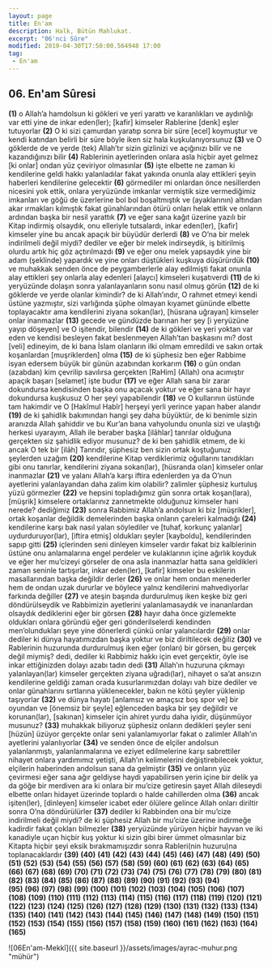 ```yaml
---
layout: page
title: En'am
description: Halk, Bütün Mahlukat.
excerpt: "06'nci Sûre"
modified: 2019-04-30T17:50:00.564948 17:00
tag: 
 - En'am
---
```


## 06. En'am Sûresi 

**(1)** o Allah’a hamdolsun ki gökleri ve yeri yarattı ve karanlıkları ve aydınlığı var etti yine de inkar eden(ler); [kafir] kimseler Rablerine [denk] eşler tutuyorlar
**(2)** O ki sizi çamurdan yaratıp sonra bir süre [ecel] koymuştur ve kendi katından belirli bir süre böyle iken siz hala kuşkulanıyorsunuz
**(3)** ve O göklerde de ve yerde (tek) Allah’tır sizin gizlinizi ve açığınızı bilir ve ne kazandığınızı bilir
**(4)** Rablerinin ayetlerinden onlara asla hiçbir ayet gelmez [ki onlar] ondan yüz çeviriyor olmasınlar
**(5)** işte elbette ne zaman ki kendilerine geldi  hakkı yalanladılar fakat yakında onunla alay ettikleri şeyin haberleri kendilerine gelecektir 
**(6)** görmediler mi onlardan önce nesillerden nicesini yok ettik, onlara yeryüzünde imkanlar vermiştik size vermediğimiz imkanları ve göğü de üzerlerine bol bol boşaltmıştık ve (ayaklarının) altından akar ırmakları kılmıştık fakat günahlarından ötürü onları helak ettik ve onların ardından başka bir nesil yarattık
**(7)** ve eğer sana kağıt üzerine yazılı bir Kitap indirmiş olsaydık, onu elleriyle tutsalardı, inkar eden(ler), [kafir] kimseler yine bu ancak apaçık bir büyüdür derlerdi
**(8)** ve O’na bir melek indirilmeli değil miydi? dediler ve eğer bir melek indirseydik, iş bitirilmiş olurdu artık hiç göz açtırılmazdı
**(9)** ve eğer onu melek yapsaydık yine bir adam (şeklinde) yapardık ve yine onları düştükleri kuşkuya düşürürdük
**(10)** ve muhakkak senden önce de peygamberlerle alay edilmişti fakat onunla alay ettikleri şey onlarla alay edenleri [alaycı] kimseleri kuşatıverdi
**(11)** de ki yeryüzünde dolaşın sonra yalanlayanların sonu nasıl olmuş görün
**(12)** de ki göklerde ve yerde olanlar kimindir? de ki Allah’ındır, O rahmet etmeyi kendi üstüne yazmıştır, sizi varlığında şüphe olmayan kıyamet gününde elbette toplayacaktır ama kendilerini ziyana sokan(lar), [hüsrana uğrayan] kimseler onlar inanmazlar
**(13)** gecede ve gündüzde barınan her şey [i yeryüzüne yayıp döşeyen] ve O işitendir, bilendir
**(14)** de ki gökleri ve yeri yoktan var eden ve kendisi besleyen fakat beslenmeyen Allah’tan başkasını mı? dost [veli] edineyim, de ki bana İslam olanların ilki olmam emredildi ve sakın ortak koşanlardan [muşriklerden] olma
**(15)** de ki şüphesiz ben eğer Rabbime isyan edersem büyük bir günün azabından korkarım
**(16)** o gün ondan (azabdan) kim çevrilip savılırsa gerçekten [RaHim] (Allah) ona acımıştır apaçık başarı [selamet] işte budur
**(17)** ve eğer Allah sana bir zarar dokundursa kendisinden başka onu açacak yoktur ve eğer sana bir hayır dokundursa kuşkusuz O her şeyi yapabilendir
**(18)** ve O kullarının üstünde tam hakimdir ve O [Hakîmul Habîr] herşeyi yerli yerince yapan haber alandır
**(19)** de ki şahidlik bakımından hangi şey daha büyüktür, de ki benimle sizin aranızda Allah şahiddir ve bu Kur’an bana vahyolundu onunla sizi ve ulaştığı herkesi uyarayım, Allah ile beraber başka [ilāhlar] tanrılar olduğuna gerçekten siz şahidlik ediyor musunuz? de ki ben şahidlik etmem, de ki ancak O tek bir [ilāh] Tanrıdır, şüphesiz ben sizin ortak koştuğunuz şeylerden uzağım
**(20)** kendilerine Kitap verdiklerimiz oğullarını tanıdıkları gibi onu tanırlar, kendilerini ziyana sokan(lar), [hüsranda olan] kimseler onlar inanmazlar
**(21)** ve yalanı Allah’a karşı iftira edenlerden ya da O’nun ayetlerini yalanlayandan daha zalim kim olabilir? zalimler şüphesiz kurtuluş yüzü görmezler 
**(22)** ve hepsini topladığımız gün sonra ortak koşan(lara), [müşrik] kimselere ortaklarınız zannetmekte olduğunuz kimseler hani nerede? dediğimiz 
**(23)** sonra Rabbimiz Allah’a andolsun ki biz [müşrikler], ortak koşanlar değildik demelerinden başka onların çareleri kalmadığı
**(24)** kendilerine karşı bak nasıl yalan söylediler ve [tuhaf, korkunç yalanlar] uydurduruyor(lar), [iftira etmiş] oldukları şeyler [kayboldu], kendilerinden sapıp gitti 
**(25)** içlerinden seni dinleyen kimseler vardır fakat biz kalblerinin üstüne onu anlamalarına engel perdeler ve kulaklarının içine ağırlık koyduk ve eğer her mu’cizeyi görseler de ona asla inanmazlar hatta sana geldikleri zaman seninle tartışırlar, inkar eden(ler), [kafir] kimseler bu eskilerin masallarından başka değildir derler
**(26)** ve onlar hem ondan menederler hem de ondan uzak dururlar ve böylece yalnız kendilerini mahvediyorlar farkında değiller
**(27)** ve ateşin başında durdurulmuş iken keşke biz geri döndürülseydik ve Rabbimizin ayetlerini yalanlamasaydık ve inananlardan olsaydık dediklerini eğer bir görsen 
**(28)** hayır daha önce gizlemekte oldukları onlara göründü eğer geri gönderilselerdi kendinden men’olundukları şeye yine dönerlerdi çünkü onlar yalancılardır
**(29)** onlar dediler ki dünya hayatımızdan başka yoktur ve biz diriltilecek değiliz
**(30)** ve Rablerinin huzurunda durdurulmuş iken eğer (onları) bir görsen, bu gerçek değil miymiş? dedi, dediler ki Rabbimiz hakkı için evet gerçektir, öyle ise inkar ettiğinizden dolayı azabı tadın dedi
**(31)** Allah’ın huzuruna çıkmayı yalanlayan(lar) kimseler gerçekten ziyana uğradı(lar), nihayet o sa’at ansızın kendilerine geldiği zaman orada kusurlarımızdan dolayı vah bize dediler ve onlar günahlarını sırtlarına yüklenecekler, bakın ne kötü şeyler yüklenip taşıyorlar
**(32)** ve dünya hayatı [anlamsız ve amaçsız boş spor ve] bir oyundan ve [önemsiz bir şeyle] eğlenceden başka bir şey değildir ve korunan(lar), [sakınan] kimseler için ahiret yurdu daha iyidir, düşünmüyor musunuz?
**(33)** muhakkak biliyoruz şüphesiz onların dedikleri şeyler seni [hüzün] üzüyor gerçekte onlar seni yalanlamıyorlar fakat o zalimler Allah’ın ayetlerini yalanlıyorlar
**(34)** ve senden önce de elçiler andolsun yalanlanmıştı, yalanlanmalarına ve eziyet edilmelerine karşı sabrettiler nihayet onlara yardımımız yetişti, Allah’ın kelimelerini değiştirebilecek yoktur, elçilerin haberinden andolsun sana da gelmiştir
**(35)** ve onların yüz çevirmesi eğer sana ağır geldiyse haydi yapabilirsen yerin içine bir delik ya da göğe bir merdiven ara ki onlara bir mu’cize getiresin şayet Allah dileseydi elbette onları hidayet üzerinde toplardı o halde cahillerden olma 
**(36)** ancak işiten(ler), [dinleyen] kimseler icabet eder ölülere gelince Allah onları diriltir sonra O’na döndürülürler
**(37)** dediler ki Rabbinden ona bir mu’cize indirilmeli değil miydi? de ki şüphesiz Allah bir mu’cize üzerine indirmeğe kadirdir fakat çokları bilmezler
**(38)** yeryüzünde yürüyen hiçbir hayvan ve iki kanadiyle uçan hiçbir kuş yoktur ki sizin gibi birer ümmet olmasınlar biz Kitapta hiçbir şeyi eksik bırakmamışızdır sonra Rableri(nin huzuru)na toplanacaklardır
**(39)** 
**(40)** 
**(41)** 
**(42)** 
**(43)** 
**(44)** 
**(45)** 
**(46)** 
**(47)** 
**(48)** 
**(49)** 
**(50)** 
**(51)** 
**(52)** 
**(53)** 
**(54)** 
**(55)** 
**(56)** 
**(57)** 
**(58)** 
**(59)** 
**(60)** 
**(61)** 
**(62)** 
**(63)** 
**(64)** 
**(65)** 
**(66)** 
**(67)** 
**(68)** 
**(69)** 
**(70)** 
**(71)** 
**(72)** 
**(73)** 
**(74)** 
**(75)** 
**(76)** 
**(77)** 
**(78)** 
**(79)** 
**(80)** 
**(81)** 
**(82)** 
**(83)** 
**(84)** 
**(85)** 
**(86)** 
**(87)** 
**(88)** 
**(89)** 
**(90)** 
**(91)**
**(92)** 
**(93)** 
**(94)**  
**(95)** 
**(96)** 
**(97)** 
**(98)** 
**(99)** 
**(100)** 
**(101)** 
**(102)** 
**(103)** 
**(104)** 
**(105)** 
**(106)** 
**(107)** 
**(108)** 
**(109)** 
**(110)** 
**(111)** 
**(112)** 
**(113)** 
**(114)** 
**(115)** 
**(116)** 
**(117)** 
**(118)** 
**(119)** 
**(120)** 
**(121)** 
**(122)** 
**(123)** 
**(124)** 
**(125)** 
**(126)** 
**(127)** 
**(128)** 
**(129)** 
**(130)** 
**(131)** 
**(132)** 
**(133)** 
**(134)** 
**(135)** 
**(140)** 
**(141)** 
**(142)** 
**(143)** 
**(144)** 
**(145)** 
**(146)** 
**(147)** 
**(148)** 
**(149)** 
**(150)** 
**(151)** 
**(152)** 
**(153)** 
**(154)** 
**(155)** 
**(156)** 
**(157)** 
**(158)** 
**(159)** 
**(160)** 
**(161)** 
**(162)** 
**(163)** 
**(164)** 
**(165)** 

![06En'am-Mekkî]({{ site.baseurl }}/assets/images/ayrac-muhur.png "mühür")
